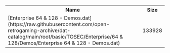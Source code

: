 <table>
<tr><th>Name</th><th>Size</th></tr>
<tr><td>
[Enterprise 64 & 128 - Demos.dat](https://raw.githubusercontent.com/open-retrogaming-archive/dat-catalog/main/root/basic/TOSEC/Enterprise/64 & 128/Demos/Enterprise 64 & 128 - Demos.dat)
</td><td>133928</td></tr>
</table>
